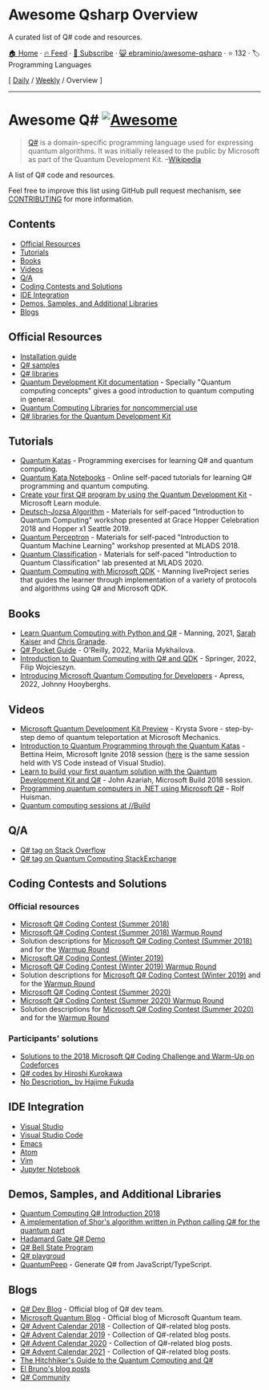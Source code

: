 # Awesome Qsharp Overview

A curated list of Q# code and resources.

[🏠 Home](/README.md) · [🔥 Feed](https://www.trackawesomelist.com/ebraminio/awesome-qsharp/rss.xml) · [📮 Subscribe](https://trackawesomelist.us17.list-manage.com/subscribe?u=d2f0117aa829c83a63ec63c2f&id=36a103854c) · [😺 ebraminio/awesome-qsharp](https://github.com/ebraminio/awesome-qsharp) · ⭐ 132 · 🏷️ Programming Languages

[ [Daily](/content/ebraminio/awesome-qsharp/README.md) / [Weekly](/content/ebraminio/awesome-qsharp/week/README.md) / Overview ]

---

# Awesome Q# [![Awesome](https://awesome.re/badge-flat.svg)](https://awesome.re)

> [Q#](https://docs.microsoft.com/en-us/quantum/) is a domain-specific programming language used for expressing quantum algorithms. It was initially released to the public by Microsoft as part of the Quantum Development Kit. –[Wikipedia](https://en.wikipedia.org/wiki/Q_Sharp)

A list of Q# code and resources.

Feel free to improve this list using GitHub pull request mechanism, see [CONTRIBUTING](https://github.com/ebraminio/awesome-qsharp/blob/main/README.md/contributing.md) for more information.

## Contents

*   [Official Resources](#official-resources)
*   [Tutorials](#tutorials)
*   [Books](#books)
*   [Videos](#videos)
*   [Q/A](#qa)
*   [Coding Contests and Solutions](#coding-contests-and-solutions)
*   [IDE Integration](#ide-integration)
*   [Demos, Samples, and Additional Libraries](#demos-samples-and-additional-libraries)
*   [Blogs](#blogs)

## Official Resources

*   [Installation guide](https://docs.microsoft.com/en-us/quantum/quantum-installconfig)
*   [Q# samples](https://github.com/Microsoft/Quantum)
*   [Q# libraries](https://github.com/Microsoft/QuantumLibraries)
*   [Quantum Development Kit documentation](https://docs.microsoft.com/quantum/) - Specially "Quantum computing concepts" gives a good introduction to quantum computing in general.
*   [Quantum Computing Libraries for noncommercial use](https://github.com/Microsoft/Quantum-NC)
*   [Q# libraries for the Quantum Development Kit](https://github.com/microsoft/QuantumLibraries)

## Tutorials

*   [Quantum Katas](https://github.com/Microsoft/QuantumKatas/) - Programming exercises for learning Q# and quantum computing.
*   [Quantum Kata Notebooks](https://mybinder.org/v2/gh/Microsoft/QuantumKatas/master?filepath=index.ipynb) - Online self-paced tutorials for learning Q# programming and quantum computing.
*   [Create your first Q# program by using the Quantum Development Kit](https://docs.microsoft.com/en-us/learn/modules/qsharp-create-first-quantum-development-kit/) - Microsoft Learn module.
*   [Deutsch-Jozsa Algorithm](https://github.com/Microsoft/GHC18-IntroToQuantumComputing/) - Materials for self-paced "Introduction to Quantum Computing" workshop presented at Grace Hopper Celebration 2018 and Hopper x1 Seattle 2019.
*   [Quantum Perceptron](https://github.com/Microsoft/MLADS2018-QuantumML) - Materials for self-paced "Introduction to Quantum Machine Learning" workshop presented at MLADS 2018.
*   [Quantum Classification](https://github.com/microsoft/MLADS2020-QuantumClassification) - Materials for self-paced "Introduction to Quantum Classification" lab presented at MLADS 2020.
*   [Quantum Computing with Microsoft QDK](https://www.manning.com/liveprojectseries/quantum-computing-with-microsoft-qdk) - Manning liveProject series that guides the learner through implementation of a variety of protocols and algorithms using Q# and Microsoft QDK.

## Books

*   [Learn Quantum Computing with Python and Q#](https://www.manning.com/books/learn-quantum-computing-with-python-and-q-sharp) - Manning, 2021, [Sarah Kaiser](https://www.sckaiser.com/) and [Chris Granade](https://www.cgranade.com/).
*   [Q# Pocket Guide](https://www.oreilly.com/library/view/q-pocket-guide/9781098108854/) - O'Reilly, 2022, Mariia Mykhailova.
*   [Introduction to Quantum Computing with Q# and QDK](https://link.springer.com/book/10.1007/978-3-030-99379-5) - Springer, 2022, Filip Wojcieszyn.
*   [Introducing Microsoft Quantum Computing for Developers](https://link.springer.com/book/10.1007/978-1-4842-7246-6) - Apress, 2022, Johnny Hooyberghs.

## Videos

<!--lint ignore double-link-->

*   [Microsoft Quantum Development Kit Preview](https://www.youtube.com/watch?v=v7b4J2INq9c) - Krysta Svore - step-by-step demo of quantum teleportation at Microsoft Mechanics.
*   [Introduction to Quantum Programming through the Quantum Katas](https://www.youtube.com/watch?v=h3M8OomE19o) - Bettina Heim, Microsoft Ignite 2018 session ([here](https://www.youtube.com/watch?v=AjBLsrGgEkY) is the same session held with VS Code instead of Visual Studio).
*   [Learn to build your first quantum solution with the Quantum Development Kit and Q#](https://www.youtube.com/watch?v=YE4m3yCdcqE) - John Azariah, Microsoft Build 2018 session.
*   [Programming quantum computers in .NET using Microsoft Q#](https://www.youtube.com/watch?v=qOg6weW-IDo) - Rolf Huisman.
*   [Quantum computing sessions at //Build](https://mybuild.microsoft.com/sessions?q=quantum)

## Q/A

*   [Q# tag on Stack Overflow](https://stackoverflow.com/questions/tagged/q%23)
*   [Q# tag on Quantum Computing StackExchange](https://quantumcomputing.stackexchange.com/questions/tagged/q%23)

## Coding Contests and Solutions

### Official resources

*   [Microsoft Q# Coding Contest (Summer 2018)](https://codeforces.com/contest/1002)
*   [Microsoft Q# Coding Contest (Summer 2018) Warmup Round](https://codeforces.com/contest/1001)
*   Solution descriptions for [Microsoft Q# Coding Contest (Summer 2018)](https://assets.codeforces.com/rounds/997-998/main-contest-editorial.pdf) and for the [Warmup Round](https://assets.codeforces.com/rounds/997-998/warmup-editorial.pdf)
*   [Microsoft Q# Coding Contest (Winter 2019)](https://codeforces.com/contest/1116)
*   [Microsoft Q# Coding Contest (Winter 2019) Warmup Round](https://codeforces.com/contest/1115)
*   Solution descriptions for [Microsoft Q# Coding Contest (Winter 2019)](https://codeforces.com/blog/entry/65702) and for the [Warmup Round](https://assets.codeforces.com/rounds/1115/warmup-editorial.pdf)
*   [Microsoft Q# Coding Contest (Summer 2020)](https://codeforces.com/contest/1357)
*   [Microsoft Q# Coding Contest (Summer 2020) Warmup Round](https://codeforces.com/contest/1356)
*   Solution descriptions for [Microsoft Q# Coding Contest (Summer 2020)](https://codeforces.com/blog/entry/79208) and for the [Warmup Round](https://codeforces.com/blog/entry/78832)

### Participants' solutions

*   [Solutions to the 2018 Microsoft Q# Coding Challenge and Warm-Up on Codeforces](https://github.com/RobertDurfee/QSharpCodingChallenge)
*   [Q# codes by Hiroshi Kurokawa](https://github.com/hkurokawa/QSharpCodingContest2018)
*   [No Description\_ by Hajime Fukuda](https://github.com/hajifkd/qsharp-vscode)

## IDE Integration

<!--lint ignore double-link-->

*   [Visual Studio](https://marketplace.visualstudio.com/items?itemName=quantum.DevKit)
*   [Visual Studio Code](https://marketplace.visualstudio.com/items?itemName=quantum.quantum-devkit-vscode)
*   [Emacs](https://github.com/forked-from-1kasper/emacs-qsharp-mode)
*   [Atom](https://github.com/ivangabriele/atom-qsharp)
*   [Vim](https://github.com/gootorov/q-sharp.vim)
*   [Jupyter Notebook](https://docs.microsoft.com/en-us/azure/quantum/install-jupyter-qdk)

## Demos, Samples, and Additional Libraries

*   [Quantum Computing Q# Introduction 2018](https://github.com/Djohnnie/QuantumComputingQSharpIntroduction2018)
*   [A implementation of Shor's algorithm written in Python calling Q# for the quantum part](https://github.com/Michaelvll/myQShor)
*   [Hadamard Gate Q# Demo](https://github.com/jwulf/HGate)
*   [Q# Bell State Program](https://github.com/pktippa/q_sharp_bell_state)
*   [Q# playgroud](https://github.com/weize07/Qsharp-playgroud)
*   [QuantumPeep](https://github.com/mapmeld/quantum-peep) - Generate Q# from JavaScript/TypeScript.

## Blogs

*   [Q# Dev Blog](https://devblogs.microsoft.com/qsharp/) - Official blog of Q# dev team.
*   [Microsoft Quantum Blog](https://cloudblogs.microsoft.com/quantum/) - Official blog of Microsoft Quantum team.
*   [Q# Advent Calendar 2018](https://devblogs.microsoft.com/qsharp/q-advent-calendar-2018/) - Collection of Q#-related blog posts.
*   [Q# Advent Calendar 2019](https://devblogs.microsoft.com/qsharp/q-advent-calendar-2019/) - Collection of Q#-related blog posts.
*   [Q# Advent Calendar 2020](https://devblogs.microsoft.com/qsharp/q-advent-calendar-2020/) - Collection of Q#-related blog posts.
*   [Q# Advent Calendar 2021](https://devblogs.microsoft.com/qsharp/q-advent-calendar-2021/) - Collection of Q#-related blog posts.
*   [The Hitchhiker's Guide to the Quantum Computing and Q#](https://blogs.msdn.microsoft.com/uk_faculty_connection/2018/02/26/the-hitchhikers-guide-to-the-quantum-computing-and-q-blog/)
*   [El Bruno's blog posts](https://elbruno.com/tag/q/)
*   [Q# Community](https://qsharp.community)


